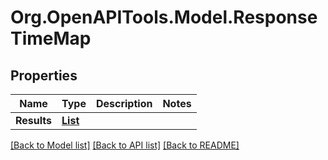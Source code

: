 # Org.OpenAPITools.Model.ResponseTimeMap
## Properties

Name | Type | Description | Notes
------------ | ------------- | ------------- | -------------
**Results** | [**List<ResponseTimeMapResult>**](ResponseTimeMapResult.md) |  | 

[[Back to Model list]](../README.md#documentation-for-models) [[Back to API list]](../README.md#documentation-for-api-endpoints) [[Back to README]](../README.md)

